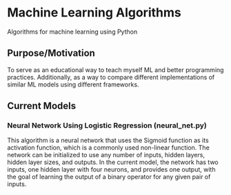 # Machine Learning Algorithms
Algorithms for machine learning using Python

## Purpose/Motivation
To serve as an educational way to teach myself ML and better programming
practices. Additionally, as a way to compare different implementations of
similar ML models using different frameworks.

## Current Models

### Neural Network Using Logistic Regression (neural_net.py)
This algorithm is a neural network that uses the Sigmoid function as its
activation function, which is a commonly used non-linear function. The network
can be initialized to use any number of inputs, hidden layers, hidden layer
sizes, and outputs. In the current model, the network has two inputs, one hidden
layer with four neurons, and provides one output, with the goal of learning the
output of a binary operator for any given pair of inputs.